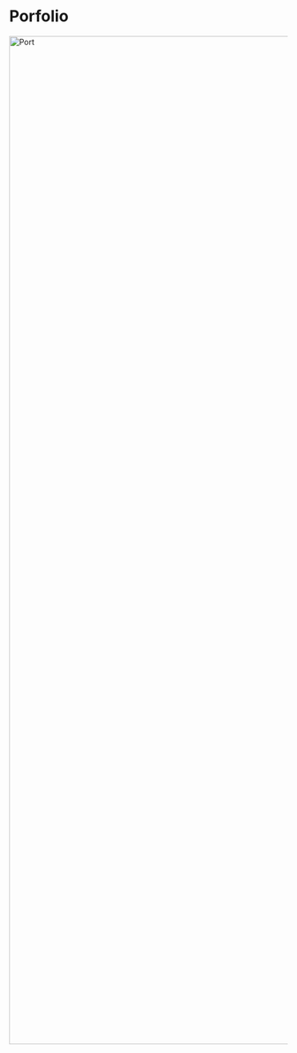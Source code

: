 # Porfolio

<img width="1823" alt="Port" src="https://user-images.githubusercontent.com/96434196/147397604-1032e488-10af-4510-8783-1431838865bc.png">
